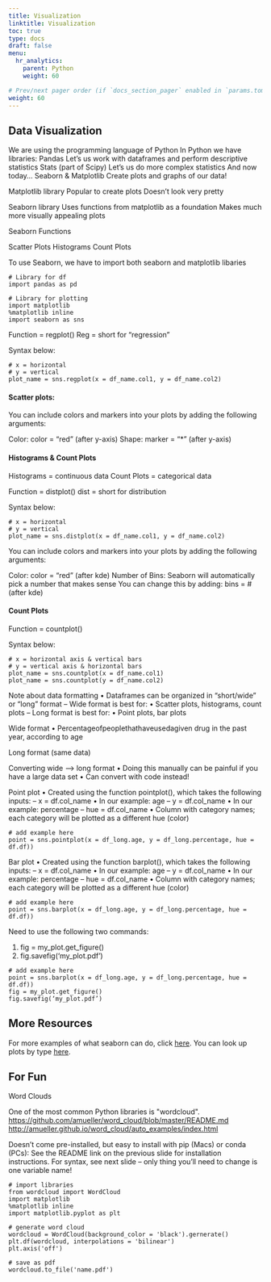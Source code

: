 ```yaml
---
title: Visualization
linktitle: Visualization
toc: true
type: docs
draft: false
menu:
  hr_analytics:
    parent: Python
    weight: 60

# Prev/next pager order (if `docs_section_pager` enabled in `params.toml`)
weight: 60
---
```


<!-- In this tutorial, I'll share how to visualize data: -->

## Data Visualization
We are using the programming language of Python
In Python we have libraries: 
Pandas
Let’s us work with dataframes and perform descriptive statistics
Stats (part of Scipy)
Let’s us do more complex statistics 
And now today… Seaborn & Matplotlib
Create plots and graphs of our data!

Matplotlib library
Popular to create plots
Doesn’t look very pretty

Seaborn library
Uses functions from matplotlib as a foundation
Makes much more visually appealing plots

Seaborn Functions

Scatter Plots
Histograms
Count Plots


To use Seaborn, we have to import both seaborn and matplotlib libaries

```
# Library for df
import pandas as pd

# Library for plotting
import matplotlib
%matplotlib inline
import seaborn as sns
```

Function = regplot()
Reg = short for “regression”

Syntax below:

```
# x = horizontal
# y = vertical
plot_name = sns.regplot(x = df_name.col1, y = df_name.col2)
```

#### Scatter plots:

You can include colors and markers into your plots by adding the following arguments: 

Color: 
color = “red” (after y-axis)
Shape: 
marker = “*” (after y-axis)


#### Histograms & Count Plots

Histograms = 
continuous data
Count Plots = 
categorical data

Function = distplot()
dist = short for distribution

Syntax below:

```
# x = horizontal
# y = vertical
plot_name = sns.distplot(x = df_name.col1, y = df_name.col2)
```

You can include colors and markers into your plots by adding the following arguments: 

Color: 
color = “red” (after kde)
Number of Bins: 
Seaborn will automatically pick a number that makes sense
You can change this by adding: 
bins = # (after kde)

#### Count Plots

Function = countplot()

Syntax below:

```
# x = horizontal axis & vertical bars
# y = vertical axis & horizontal bars
plot_name = sns.countplot(x = df_name.col1)
plot_name = sns.countplot(y = df_name.col2)
```

Note about data formatting
• Dataframes can be organized in “short/wide” or “long” format
– Wide format is best for:
• Scatter plots, histograms, count plots
– Long format is best for: • Point plots, bar plots

Wide format
• Percentageofpeoplethathaveusedagiven drug in the past year, according to age


Long format (same data)


Converting wide --> long format
• Doing this manually can be painful if you have a large data set
• Can convert with code instead!

Point plot
• Created using the function pointplot(), which takes the following inputs:
– x = df.col_name • In our example: age
– y = df.col_name
• In our example: percentage
– hue = df.col_name
• Column with category names; each category will be
plotted as a different hue (color)

```
# add example here
point = sns.pointplot(x = df_long.age, y = df_long.percentage, hue = df.df))
```


Bar plot
• Created using the function barplot(), which takes the following inputs:
– x = df.col_name • In our example: age
– y = df.col_name
• In our example: percentage
– hue = df.col_name
• Column with category names; each category will be
plotted as a different hue (color) 

```
# add example here
point = sns.barplot(x = df_long.age, y = df_long.percentage, hue = df.df))
```

Need to use the following two commands:
1. fig = my_plot.get_figure() 
2. fig.savefig(‘my_plot.pdf’)

```
# add example here
point = sns.barplot(x = df_long.age, y = df_long.percentage, hue = df.df))
fig = my_plot.get_figure() 
fig.savefig(‘my_plot.pdf’)
```

## More Resources

For more examples of what seaborn can do, click [here](https://seaborn.pydata.org/examples/index.html). You can look up plots by type [here](https://seaborn.pydata.org/api.html).

## For Fun
Word Clouds

One of the most common Python libraries is "wordcloud". 
https://github.com/amueller/word_cloud/blob/master/README.md
http://amueller.github.io/word_cloud/auto_examples/index.html

Doesn’t come pre-installed, but easy to install with pip (Macs) or conda (PCs):
See the README link on the previous slide for installation instructions. For syntax, see next slide – only thing you’ll need to change is one variable name!

```
# import libraries
from wordcloud import WordCloud
import matplotlib
%matplotlib inline
import matplotlib.pyplot as plt

# generate word cloud
wordcloud = WordCloud(background_color = 'black').gernerate()
plt.df(wordcloud, interpolations = 'bilinear')
plt.axis('off')

# save as pdf
wordcloud.to_file('name.pdf')
